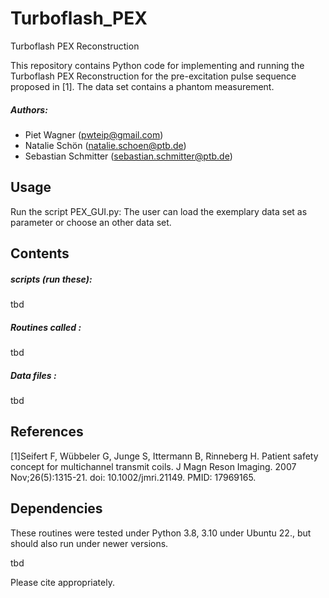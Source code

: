 # Turboflash_PEX
Turboflash PEX Reconstruction 


This repository contains Python code for implementing and running the Turboflash PEX Reconstruction for the pre-excitation pulse sequence proposed in [1].  The data set contains a phantom measurement. 

##### Authors:
- Piet Wagner                  (<pwteip@gmail.com>)
- Natalie Schön                (<natalie.schoen@ptb.de>)
- Sebastian Schmitter          (<sebastian.schmitter@ptb.de>)

Usage
--------

Run the script PEX_GUI.py: The user can load the exemplary data set as parameter or choose an other data set. 

Contents
--------

#####  scripts (run these):
tbd
##### Routines called :
tbd
##### Data files :
tbd
    
References
------------
[1]Seifert F, Wübbeler G, Junge S, Ittermann B, Rinneberg H. Patient safety concept for multichannel transmit coils. J Magn Reson Imaging. 2007 Nov;26(5):1315-21. doi: 10.1002/jmri.21149. PMID: 17969165.


Dependencies
------------
These routines were tested under Python 3.8, 3.10 under Ubuntu 22., but should also run under newer versions.

tbd

Please cite appropriately.
